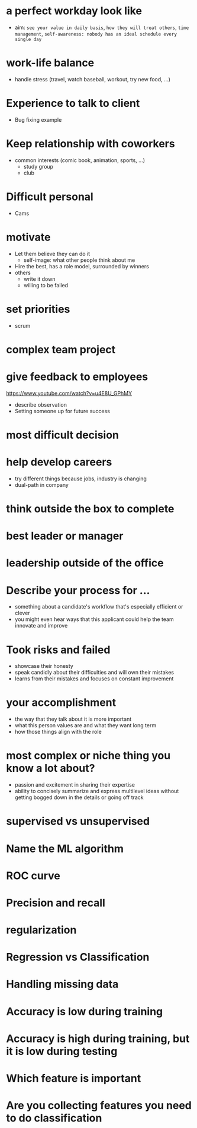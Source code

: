 # a perfect workday look like
* aim: `see your value in daily basis`, `how they will treat others`, `time management`, `self-awareness: nobody has an ideal schedule every single day`

# work-life balance
* handle stress (travel, watch baseball, workout, try new food, ...)

# Experience to talk to client
* Bug fixing example

# Keep relationship with coworkers
* common interests (comic book, animation, sports, ...)
  * study group
  * club

# Difficult personal
* Cams

# motivate 
* Let them believe they can do it
  * self-image: what other people think about me
* Hire the best, has a role model, surrounded by winners
* others
  * write it down
  * willing to be failed

# set priorities
* scrum

# complex team project

# give feedback to employees 
https://www.youtube.com/watch?v=u4E8U_GPhMY  

* describe observation
* Setting someone up for future success

# most difficult decision

# help develop careers
* try different things because jobs, industry is changing
* dual-path in company

# think outside the box to complete

# best leader or manager

# leadership outside of the office


# Describe your process for ...
* something about a candidate's workflow that's especially efficient or clever
* you might even hear ways that this applicant could help the team innovate and improve

# Took risks and failed
* showcase their honesty
* speak candidly about their difficulties and will own their mistakes
* learns from their mistakes and focuses on constant improvement

# your accomplishment
* the way that they talk about it is more important
* what this person values are and what they want long term 
* how those things align with the role

# most complex or niche thing you know a lot about?
* passion and excitement in sharing their expertise
* ability to concisely summarize and express multilevel ideas without getting bogged down in the details or going off track

# supervised vs unsupervised

# Name the ML algorithm

# ROC curve

# Precision and recall 

# regularization 

# Regression vs Classification

# Handling missing data

# Accuracy is low during training

# Accuracy is high during training, but it is low during testing

# Which feature is important

# Are you collecting features you need to do classification
